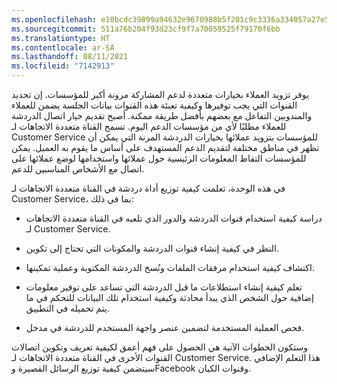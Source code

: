 ```yaml
---
ms.openlocfilehash: e10bcdc39899a94632e9670988b5f201c9c3336a334057a27e59cb73a70ea2e2
ms.sourcegitcommit: 511a76b204f93d23cf9f7a70059525f79170f6bb
ms.translationtype: HT
ms.contentlocale: ar-SA
ms.lasthandoff: 08/11/2021
ms.locfileid: "7142913"
---
```

يوفر تزويد العملاء بخيارات متعددة لدعم المشاركة مرونة أكبر للمؤسسات. إن تحديد القنوات التي يجب توفيرها وكيفية تعبئة هذه القنوات بيانات الجلسة يضمن للعملاء والمندوبين التفاعل مع بعضهم بأفضل طريقة ممكنة.
أصبح تقديم خيار اتصال الدردشة للعملاء مطلبًا لأي من مؤسسات الدعم اليوم. تسمح القناة متعددة الاتجاهات لـ Customer Service للمؤسسات بتزويد عملائها بخيارات الدردشة المرنة التي يمكن أن تظهر في مناطق مختلفة لتقديم الدعم المستهدف على أساس ما يقوم به العميل. يمكن للمؤسسات التقاط المعلومات الرئيسية حول عملائها واستخدامها لوضع عملائها على اتصال مع الأشخاص المناسبين للدعم.

في هذه الوحدة، تعلمت كيفية توزيع أداة دردشة في القناة متعددة الاتجاهات لـ Customer Service، بما في ذلك:

-   دراسة كيفية استخدام قنوات الدردشة والدور الذي تلعبه في القناة متعددة الاتجاهات لـ Customer Service.

-   النظر في كيفية إنشاء قنوات الدردشة والمكونات التي تحتاج إلى تكوين.

-   اكتشاف كيفية استخدام مرفقات الملفات ونُسخ الدردشة المكتوبة وعملية تمكينها.

-   تعلم كيفية إنشاء استطلاعات ما قبل الدردشة التي تساعد على توفير معلومات إضافية حول الشخص الذي يبدأ محادثة وكيفية استخدام تلك البيانات للتحكم في ما يتم تحميله في التطبيق.

-   فحص العملية المستخدمة لتضمين عنصر واجهة المستخدم للدردشة في مدخل.

وستكون الخطوات الآتية هي الحصول على فهم أعمق لكيفية تعريف وتكوين اتصالات القنوات الأخرى في القناة متعددة الاتجاهات لـ Customer Service. هذا التعلم الإضافي سيتضمن كيفية توزيع الرسائل القصيرة وFacebook وقنوات الكيان.
